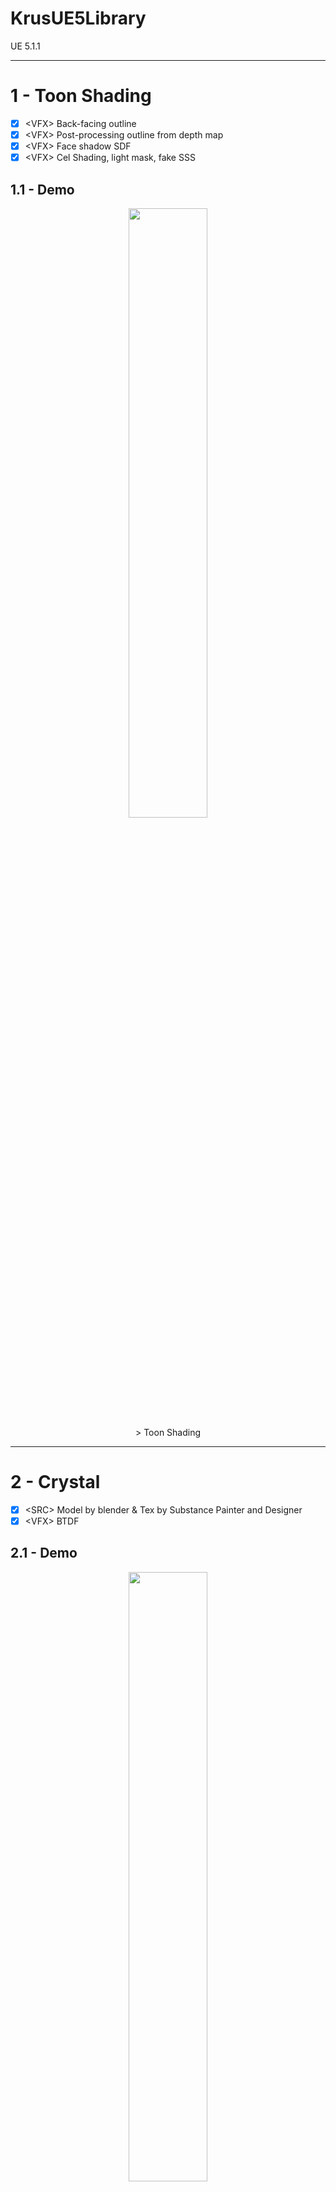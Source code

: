 # KrusUE5Library
UE 5.1.1

---

# 1 - Toon Shading <a name="toonShading"></a>
- [x] \<VFX> Back-facing outline
- [x] \<VFX> Post-processing outline from depth map
- [x] \<VFX> Face shadow SDF
- [x] \<VFX> Cel Shading, light mask, fake SSS

## 1.1 - Demo <a name="toonShading_demo"></a>
<p align="center">
  <img src="https://github.com/SelfishKrus/KrusUE5Library/assets/79186991/dee9b649-2fa3-4986-9c35-faabfff24778.gif" width="50%" height="50%">
  <br> > Toon Shading
</p>

---

# 2 - Crystal <a name="crystal"></a>
- [x] \<SRC> Model by blender & Tex by Substance Painter and Designer
- [x] \<VFX> BTDF

## 2.1 - Demo <a name="crystal_demo"></a>
<p align="center">
  <img src="https://github.com/SelfishKrus/KrusUE5Library/assets/79186991/b3af5934-b126-4c4b-bf50-91ec3c05e0d0.gif" width="50%" height="50%">
  <br> > Ice Material
</p>

<p align="center">
  <img src="https://github.com/SelfishKrus/KrusUE5Library/assets/79186991/98b2c36c-c5b2-4ece-b366-998a0386fec8.gif" width="50%" height="50%">
  <br> > Translucent FX
</p>
